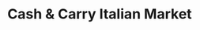 ---
title: "Cash & Carry Italian Market"
url: /san-diego/cash-and-carry-italian-market/
shop: supermarket
---
